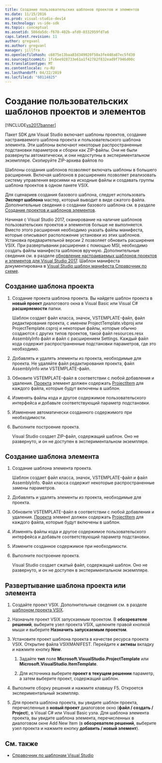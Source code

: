```yaml
---
title: Создание пользовательских шаблонов проектов и элементов
ms.date: 11/15/2016
ms.prod: visual-studio-dev14
ms.technology: vs-ide-sdk
ms.topic: conceptual
ms.assetid: 586da5dc-f678-402b-afd0-0332959fd7a6
caps.latest.revision: 11
author: gregvanl
ms.author: gregvanl
manager: jillfra
ms.openlocfilehash: c6875e13baa83d349020f50a3fe448a87ec5fd30
ms.sourcegitcommit: 1fc6ee928733e61a1f42782f832ead9f7946d00c
ms.translationtype: MT
ms.contentlocale: ru-RU
ms.lasthandoff: 04/22/2019
ms.locfileid: "60114825"
---
```

# <a name="creating-custom-project-and-item-templates"></a>Создание пользовательских шаблонов проектов и элементов
[!INCLUDE[vs2017banner](../includes/vs2017banner.md)]

Пакет SDK для Visual Studio включает шаблоны проектов, создание настраиваемого шаблона проекта и пользовательского шаблона элемента. Эти шаблоны включают некоторые распространенные подстановки параметров и сборки как ZIP-файлы. Они не были развернуты автоматически, и они недоступны в экспериментальном экземпляре. Скопируйте ZIP-архива файлов по

Шаблоны создания шаблонов позволяют включать шаблоны в большего расширения. Включая шаблонов в расширениях позволяет реализовать систему управления версиями на исходные файлы и создавать группы шаблона проектов в одном пакете VSIX.

Для сценариев создания базового шаблона, следует использовать **Экспорт шаблона** мастер, который выводит в виде сжатого файла. Дополнительные сведения о создании базового шаблона см. в разделе [Создание проектов и шаблонов элементов](../ide/creating-project-and-item-templates.md).

Начиная с Visual Studio 2017, сканирование на наличие шаблонов пользовательских проектов и элементов больше не выполняется. Вместо этого расширения необходимо указать файлы манифеста, которые описывают расположение установки из этих шаблонов. Установка предварительной версии 2 позволяет обновить расширения VSIX. При развертывании расширения с помощью MSI, необходимо создать файлы манифеста шаблонов вручную. Дополнительные сведения см. в разделе [обновление настраиваемых шаблонов проектов и элементов для Visual Studio 2017](/visualstudio/extensibility/upgrading-custom-project-and-item-templates-for-visual-studio-2017?view=vs-2015). Шаблон манифеста документирована в [Visual Studio шаблон манифеста Справочник по схеме](/visualstudio/extensibility/visual-studio-template-manifest-schema-reference).

## <a name="create-a-project-template"></a>Создание шаблона проекта

1. Создание проекта шаблона проекта. Вы найдете шаблон проекта в **новый проект** диалогового окна в Visual Basic или Visual C# **расширяемости** папки.

     Шаблон создает файл класса, значок, VSTEMPLATE-файл, файл редактирования проекта, с именем ProjectTemplate.vbproj или ProjectTemplate.csproj и некоторые файлы, которые обычно создаются с других типов проектов, такой файл resources.resx AssemblyInfo файл и файл с расширением Settings. Каждый файл кода содержит распространенные подстановки параметров, где это необходимо.

2. Добавлять и удалять элементы из проекта, необходимые для проекта. Не удаляйте файл редактирования проекта, файл AssemblyInfo или VSTEMPLATE-файл.

3. Обновите VSTEMPLATE-файл в соответствии с любой добавления и удаления. [Проекта](../extensibility/project-element-visual-studio-templates.md) элемент должен содержать [ProjectItem](../extensibility/projectitem-element-visual-studio-item-templates.md) для каждого файла, которые будут включены в шаблон.

4. Изменять файлы кода и другое содержимое пользовательского интерфейса и добавьте соответствующий параметр подстановки.

5. Изменение автоматически созданного содержимого при необходимости.

6. Выполните построение проекта.

     Visual Studio создает ZIP-файл, содержащий шаблон. Оно не развернуто, и он не доступен в экспериментальном экземпляре.

## <a name="create-an-item-template"></a>Создание шаблона элемента

1. Создание шаблона элемента проекта.

     Шаблон создает файл класса, значок, VSTEMPLATE-файл и файл AssemblyInfo. Файл класса содержит некоторые распространенные замены параметров.

2. Добавлять и удалять элементы из проекта, необходимые для проекта.

3. Обновите VSTEMPLATE-файл в соответствии с любой добавления и удаления. [Проекта](../extensibility/project-element-visual-studio-templates.md) элемент должен содержать [ProjectItem](../extensibility/projectitem-element-visual-studio-item-templates.md) для каждого файла, которые будут включены в шаблон.

4. Изменять файлы кода и другое содержимое пользовательского интерфейса и добавьте соответствующий параметр подстановки.

5. Измените созданное содержимое при необходимости.

6. Выполните построение проекта.

     Visual Studio создает сжатый файл, содержащий шаблон. Оно не развернуто, и он не доступен в экспериментальном экземпляре.

## <a name="deploy-the-project-or-item-template"></a>Развертывание шаблона проекта или элемента

1. Создайте проект VSIX. Дополнительные сведения см. в разделе [шаблоном проекта VSIX](../extensibility/vsix-project-template.md).

2. Назначьте проект VSIX запускаемым проектом. В **обозревателе решений**, выберите узел проекта VSIX, щелкните правой кнопкой мыши и выберите **Назначить запускаемым проектом**.

3. Установите проект шаблона проекта в качестве ресурса проекта VSIX. Открытие файла VSIXMANIFEST. Перейдите к **активы** вкладку и нажмите кнопку **New**.

    1. Задайте **тип** поле **Microsoft.VisualStudio.ProjectTemplate** или **Microsoft.VisualStudio.ItemTemplate**.

    2. Для источника выберите **проект в текущем решении** параметр, а затем выберите проект, содержащий шаблон.

4. Выполните сборку решения и нажмите клавишу F5. Откроется экспериментальный экземпляр.

5. Для проекта шаблона проекта, вы увидите шаблон проекта, перечисленные в **новый проект** диалоговое окно (**файл / создать / Project**), в Visual C# или Visual Basic узла. Для шаблона элемента проекта, вы увидите шаблона элемента, перечисленных в диалоговом окне Add New Item (в **обозревателе решений**, выберите узел проекта и нажмите кнопку **добавить / новый элемент**).

## <a name="see-also"></a>См. также

- [Справочник по шаблонам Visual Studio](../ide/visual-studio-template-reference.md)